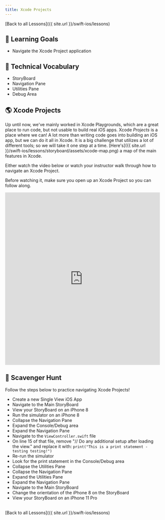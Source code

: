 ```yaml
---
title: Xcode Projects
---
```


[Back to all Lessons]({{ site.url }}/swift-ios/lessons)

## 🎯 Learning Goals

* Navigate the Xcode Project application

## 📗 Technical Vocabulary

* StoryBoard
* Navigation Pane
* Utilities Pane
* Debug Area

## 🌎 Xcode Projects

Up until now, we've mainly worked in Xcode Playgrounds, which are a great place to run code, but not usable to build real iOS apps. Xcode _Projects_ is a place where we can! A lot more than writing code goes into building an iOS app, but we can do it all in Xcode. It is a big challenge that utilizes a lot of different tools; so we will take it one step at a time. [Here's]({{ site.url }}/swift-ios/lessons/storyboard/assets/xcode-map.png) a map of the main features in Xcode.

Either watch the video below or watch your instructor walk through how to navigate an Xcode Project.

Before watching it, make sure you open up an Xcode Project so you can follow along.

<iframe width="100%" height="560" frameborder="0" scrolling="no" src="https://screencast-o-matic.com/embed?sc=cqfUrOZkvH&v=5&ff=1" allowfullscreen="true"></iframe>

## 🐣 Scavenger Hunt

Follow the steps below to practice navigating Xcode Projects!

- Create a new Single View iOS App
- Navigate to the Main StoryBoard
- View your StoryBoard on an iPhone 8
- Run the simulator on an iPhone 8
- Collapse the Navigation Pane
- Expand the Console/Debug area
- Expand the Navigation Pane
- Navigate to the `ViewController.swift` file
- On line 15 of that file, remove "// Do any additional setup after loading the view." and replace it with: `print("This is a print statement - testing testing!")`
- Re-run the simulator
- Look for the print statement in the Console/Debug area
- Collapse the Utilities Pane
- Collapse the Navigation Pane
- Expand the Utilities Pane
- Expand the Navigation Pane
- Navigate to the Main StoryBoard
- Change the orientation of the iPhone 8 on the StoryBoard
- View your StoryBoard on an iPhone 11 Pro

<br>
[Back to all Lessons]({{ site.url }}/swift-ios/lessons)
